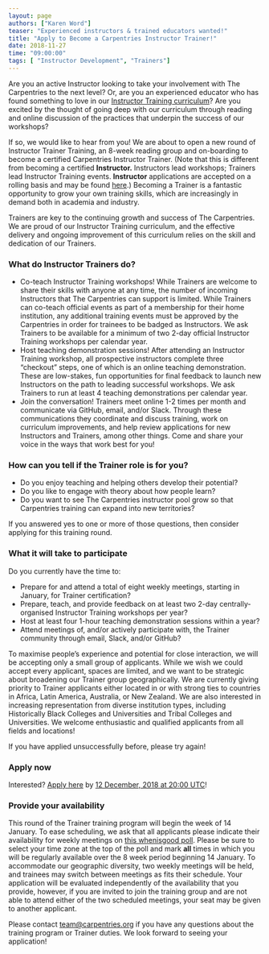 ```yaml
---
layout: page
authors: ["Karen Word"]
teaser: "Experienced instructors & trained educators wanted!"
title: "Apply to Become a Carpentries Instructor Trainer!"
date: 2018-11-27
time: "09:00:00"
tags: [ "Instructor Development", "Trainers"]
---
```


Are you an active Instructor looking to take your involvement with The Carpentries to the next level? 
Or, are you an experienced educator who has found something to love in our 
[Instructor Training curriculum](http://carpentries.github.io/instructor-training/)? 
Are you excited by the thought of going deep with our curriculum through reading and online 
discussion of the practices that underpin the success of our workshops?

If so, we would like to hear from you!  We are about to open a new round of Instructor Trainer Training,
an 8-week reading group and on-boarding to become a certified Carpentries Instructor Trainer. 
(Note that this is different from becoming a certified **Instructor.** Instructors lead workshops; 
Trainers lead Instructor Training events. **Instructor** applications are accepted on a rolling basis 
and may be found [here](https://amy.carpentries.org/forms/request_training/).) Becoming a Trainer is a fantastic opportunity
to grow your own training skills, which are increasingly in demand both in academia and industry. 

Trainers are key to the continuing growth and success of The Carpentries. We are proud of our Instructor Training curriculum, 
and the effective delivery and ongoing improvement of this curriculum relies on the skill and dedication of our Trainers.

### What do Instructor Trainers do?
- Co-teach Instructor Training workshops! While Trainers are welcome to share their skills with anyone at any time, 
the number of incoming Instructors that The Carpentries can support is limited. While Trainers can co-teach official 
events as part of a membership for their home institution, any additional training events must be approved by the 
Carpentries in order for trainees to be badged as Instructors. We ask Trainers to be available for a minimum of 
two 2-day official Instructor Training workshops per calendar year.
- Host teaching demonstration sessions! After attending an Instructor Training workshop, all 
prospective instructors complete three “checkout” steps, one of which is an online teaching 
demonstration. These are low-stakes, fun opportunities for final feedback to launch new Instructors on the path 
to leading successful workshops. We ask Trainers to run at least 4 teaching demonstrations per calendar year.
- Join the conversation! Trainers meet online 1-2 times per month and communicate via GitHub, email, and/or Slack. 
Through these communications they coordinate and discuss training, work on curriculum improvements, and help review 
applications for new Instructors and Trainers, among other things. Come and share your voice in the ways that work best for you!

### How can you tell if the Trainer role is for you?

- Do you enjoy teaching and helping others develop their potential?
- Do you like to engage with theory about how people learn?
- Do you want to see The Carpentries instructor pool grow so that Carpentries training can expand into new territories?

If you answered yes to one or more of those questions, then consider applying for this training round.

### What it will take to participate

Do you currently have the time to:

- Prepare for and attend a total of eight weekly meetings, starting in January, for Trainer certification?
- Prepare, teach, and provide feedback on at least two 2-day centrally-organised Instructor Training workshops per year? 
- Host at least four 1-hour teaching demonstration sessions within a year?
- Attend meetings of, and/or actively participate with, the Trainer community through email, Slack, and/or GitHub?

To maximise people’s experience and potential for close interaction, we will be accepting only a small group of applicants. 
While we wish we could accept every applicant, spaces are limited, and we want to be strategic about broadening our Trainer 
group geographically. We are currently giving priority to Trainer applicants either located in or with strong ties to countries 
in Africa, Latin America, Australia, or New Zealand. We are also interested in increasing representation from diverse institution 
types, including Historically Black Colleges and Universities and Tribal Colleges and Universities. We welcome enthusiastic and 
qualified applicants from all fields and locations!

If you have applied unsuccessfully before, please try again! 

### Apply now

Interested? [Apply here](https://goo.gl/forms/AnOWlVG3Gh13xGyv2) by 
[12 December, 2018 at 20:00 UTC](https://www.timeanddate.com/worldclock/fixedtime.html?msg=Deadline+to+submit+an+application+to+become+a+Trainer+with+The+Carpentries.&iso=20181212T12&p1=224)!

### Provide your availability

This round of the Trainer training program will begin the week of 14 January. 
To ease scheduling, we ask that all applicants please indicate their availability for 
weekly meetings on [this whenisgood poll](http://whenisgood.net/trainerprepoll). 
Please be sure to select your time zone at the top of the
poll and mark **all** times in which you will be regularly available over the 8 week period beginning
14 January. To accommodate our geographic diversity, two weekly meetings will be held, and trainees may
switch between meetings as fits their schedule. Your application will be evaluated independently of the 
availability that you provide, however, if you are invited to join the training group and are not able to attend
either of the two scheduled meetings, your seat may be given to another applicant. 

Please contact team@carpentries.org if you have any questions about the training program or Trainer duties.
We look forward to seeing your application! 




